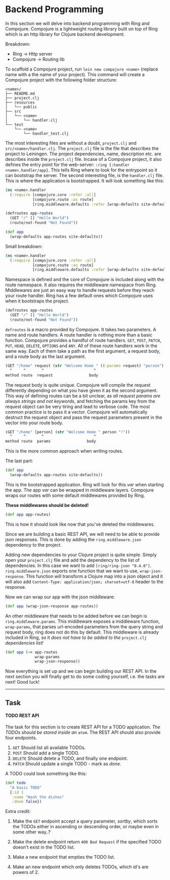 # Backend Programming

In this section we will delve into backend programming with Ring and Compojure. Compojure is a lightweight routing library built on top of Ring which is an http library for Clojure backend development.

Breakdown:

- Ring -> Http server
- Compojure -> Routing lib

To scaffold a Compojure project, run `lein new compojure <name>` (replace name with a the name of your project). This command will create a Compojure project with the following folder structure:

```
<name>/
├── README.md
├── project.clj
├── resources
│   └── public
├── src
│   └── <name>
│       └── handler.clj
└── test
    └── <name>
        └── handler_test.clj
```

The most interesting files are without a doubt, `project.clj` and `src/<name>/handler.clj`. The `project.clj` file is the file that describes the project to Leiningen. The project dependencies, name, description etc. are describes inside the `project.clj` file. Incase of a Compojure project, it also defines the entry point for the web-server: `:ring {:handler <name>.handler/app}`. This tells Ring where to look for the entrypoint so it can bootstrap the server. The second interesting file, is the `handler.clj` file. This is where the application is bootstrapped. It will look something like this:

```clojure
(ns <name>.handler
  (:require [compojure.core :refer :all]
            [compojure.route :as route]
            [ring.middleware.defaults :refer [wrap-defaults site-defaults]]))

(defroutes app-routes
  (GET "/" [] "Hello World")
  (route/not-found "Not Found"))

(def app
  (wrap-defaults app-routes site-defaults))
```

Small breakdown:

```clojure
(ns <name>.handler
  (:require [compojure.core :refer :all]
            [compojure.route :as route]
            [ring.middleware.defaults :refer [wrap-defaults site-defaults]]))
```

Namespace is defined and the core of Compojure is included along with the route namespace. It also requires the middleware namespace from Ring. Middlewares are just an easy way to handle requests before they reach your route handler. Ring has a few default ones which Compojure uses when it bootstraps the project.

```clojure
(defroutes app-routes
  (GET "/" [] "Hello World")
  (route/not-found "Not Found"))
```

`defroutes` is a macro provided by Compojure. It takes two parameters. A name and route handlers. A route handler is nothing more than a basic function. Compojure provides a handful of route handlers. `GET`, `POST`, `PATCH`, `PUT`, `HEAD`, `DELETE`, `OPTIONS` and `ANY`.
All of these route handlers work in the same way. Each of them take a path as the first argument, a request body, and a route body as the last argument.

```clojure
(GET "/home" request (str "Welcome Home " ((:params request) "person")  "!"))
  ^     ^       ^                      ^
method route  request                body
```

The request body is quite unique. Compojure will compile the request differently depending on what you have given it as the second argument. This way of defining routes can be a bit unclear, as *all request params are always strings and not keywords*, and fetching the params key from the request object can be very tiring and lead to verbose code. The most common practice is to pass it a vector. Compojure will automatically destruct the request object and pass the request parameters present in the vector into your route body.

```clojure
(GET "/home" [person] (str "Welcome Home " person "!"))
  ^     ^       ^                      ^
method route  params                body
```

This is the more common approach when writing routes.

The last part:

```clojure
(def app
  (wrap-defaults app-routes site-defaults))
```

This is the bootstrapped application. Ring will look for this _var_ when starting the app. The app _var_ can be wrapped in middleware layers. Compojure wraps our routes with some default middlewares provided by Ring.

**These middlewares should be deleted!**

```clojure
(def app app-routes)
```

This is how it should look like now that you've deleted the middlewares.

Since we are building a basic REST API, we will need to be able to provide json responses. This is done by adding the
`ring.middleware.json` dependency to the project.

Adding new dependencies to your Clojure project is quite simple. Simply open your `project.clj` file and add the dependency to the list of dependencies. In this case we want to add `[ring/ring-json "0.4.0"]`. `ring.middleware.json` exports one function that we want to use, `wrap-json-response`. This function will transform a Clojure map into a json object and it will also add `Content-Type: application/json; charset=utf-8` header to the response.

Now we can wrap our app with the json middleware:

```clojure
(def app (wrap-json-response app-routes))
```

An other middleware that needs to be added before we can begin is `ring.middleware.params`. This middleware exposes a middleware function, `wrap-params`, that parses url-encoded parameters from the query string and request body, ring does not do this by default. This middleware is already included in Ring, so it _does not have to be added to the_ `project.clj` _dependencies list!_

```clojure
(def app (-> app-routes
             wrap-params
             wrap-json-response))
```

Now everything is set up and we can begin building our REST API.
In the next section you will finally get to do some coding yourself, i.e. the tasks are next! Good luck!

---

## Task

#### TODO REST API

The task for this section is to create REST API for a TODO application.
_The TODOs should be stored inside an_ `atom`. The REST API should also provide four endpoints.

1. `GET` Should list all available TODOs.
2. `POST` Should add a single TODO.
3. `DELETE` Should delete a TODO, and finally one endpoint.
4. `PATCH` Should update a single TODO - mark as _done_.

A TODO could look something like this:

```clojure
(def todo
  "A basic TODO"
  {:id 1
   :name "Wash the dishes"
   :done false})
```

Extra credit:

1. Make the `GET` endpoint accept a query parameter, _sortby_, which sorts the TODOs either in ascending or descending order, or maybe even in some other way..?

2. Make the delete endpoint return `400 Bad Request` if the specified TODO doesn't exist in the TODO list.

3. Make a new endpoint that empties the TODO list.

4. Make an new endpoint which only deletes TODOs, which id's are powers of 2.
